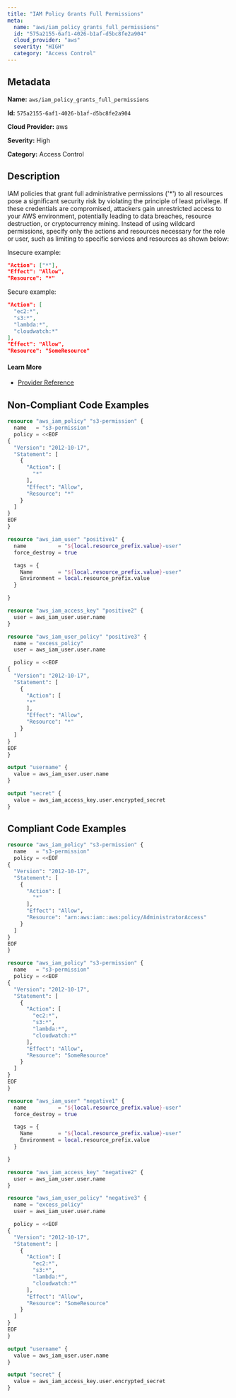 ```yaml
---
title: "IAM Policy Grants Full Permissions"
meta:
  name: "aws/iam_policy_grants_full_permissions"
  id: "575a2155-6af1-4026-b1af-d5bc8fe2a904"
  cloud_provider: "aws"
  severity: "HIGH"
  category: "Access Control"
---
```


## Metadata
**Name:** `aws/iam_policy_grants_full_permissions`

**Id:** `575a2155-6af1-4026-b1af-d5bc8fe2a904`

**Cloud Provider:** aws

**Severity:** High

**Category:** Access Control

## Description
IAM policies that grant full administrative permissions ('*') to all resources pose a significant security risk by violating the principle of least privilege. If these credentials are compromised, attackers gain unrestricted access to your AWS environment, potentially leading to data breaches, resource destruction, or cryptocurrency mining. Instead of using wildcard permissions, specify only the actions and resources necessary for the role or user, such as limiting to specific services and resources as shown below:

Insecure example:
```json
"Action": ["*"],
"Effect": "Allow",
"Resource": "*"
```

Secure example:
```json
"Action": [
  "ec2:*",
  "s3:*",
  "lambda:*", 
  "cloudwatch:*"
],
"Effect": "Allow",
"Resource": "SomeResource"
```

#### Learn More

 - [Provider Reference](https://registry.terraform.io/providers/hashicorp/aws/latest/docs/resources/iam_role_policy)

## Non-Compliant Code Examples
```terraform
resource "aws_iam_policy" "s3-permission" {
  name   = "s3-permission"
  policy = <<EOF
{
  "Version": "2012-10-17",
  "Statement": [
    {
      "Action": [
        "*"
      ],
      "Effect": "Allow",
      "Resource": "*"
    }
  ]
}
EOF
}

```

```terraform
resource "aws_iam_user" "positive1" {
  name          = "${local.resource_prefix.value}-user"
  force_destroy = true

  tags = {
    Name        = "${local.resource_prefix.value}-user"
    Environment = local.resource_prefix.value
  }

}

resource "aws_iam_access_key" "positive2" {
  user = aws_iam_user.user.name
}

resource "aws_iam_user_policy" "positive3" {
  name = "excess_policy"
  user = aws_iam_user.user.name

  policy = <<EOF
{
  "Version": "2012-10-17",
  "Statement": [
    {
      "Action": [
      "*"
      ],
      "Effect": "Allow",
      "Resource": "*"
    }
  ]
}
EOF
}

output "username" {
  value = aws_iam_user.user.name
}

output "secret" {
  value = aws_iam_access_key.user.encrypted_secret
}


```

## Compliant Code Examples
```terraform
resource "aws_iam_policy" "s3-permission" {
  name   = "s3-permission"
  policy = <<EOF
{
  "Version": "2012-10-17",
  "Statement": [
    {
      "Action": [
        "*"
      ],
      "Effect": "Allow",
      "Resource": "arn:aws:iam::aws:policy/AdministratorAccess"
    }
  ]
}
EOF
}

```

```terraform
resource "aws_iam_policy" "s3-permission" {
  name   = "s3-permission"
  policy = <<EOF
{
  "Version": "2012-10-17",
  "Statement": [
    {
      "Action": [
        "ec2:*",
        "s3:*",
        "lambda:*",
        "cloudwatch:*"
      ],
      "Effect": "Allow",
      "Resource": "SomeResource"
    }
  ]
}
EOF
}

```

```terraform
resource "aws_iam_user" "negative1" {
  name          = "${local.resource_prefix.value}-user"
  force_destroy = true

  tags = {
    Name        = "${local.resource_prefix.value}-user"
    Environment = local.resource_prefix.value
  }

}

resource "aws_iam_access_key" "negative2" {
  user = aws_iam_user.user.name
}

resource "aws_iam_user_policy" "negative3" {
  name = "excess_policy"
  user = aws_iam_user.user.name

  policy = <<EOF
{
  "Version": "2012-10-17",
  "Statement": [
    {
      "Action": [
        "ec2:*",
        "s3:*",
        "lambda:*",
        "cloudwatch:*"
      ],
      "Effect": "Allow",
      "Resource": "SomeResource"
    }
  ]
}
EOF
}

output "username" {
  value = aws_iam_user.user.name
}

output "secret" {
  value = aws_iam_access_key.user.encrypted_secret
}


```